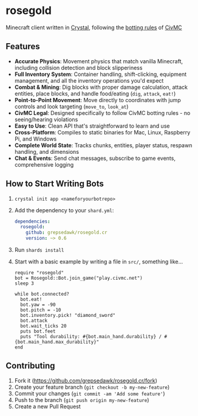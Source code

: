 # rosegold

Minecraft client written in [Crystal](http://crystal-lang.org/), following the [botting rules](https://civwiki.org/wiki/Botting#Botting_Rules) of [CivMC](https://civwiki.org/wiki/CivMC)

## Features

- **Accurate Physics**: Movement physics that match vanilla Minecraft, including collision detection and block slipperiness
- **Full Inventory System**: Container handling, shift-clicking, equipment management, and all the inventory operations you'd expect
- **Combat & Mining**: Dig blocks with proper damage calculation, attack entities, place blocks, and handle food/eating (`dig`, `attack`, `eat!`)
- **Point-to-Point Movement**: Move directly to coordinates with jump controls and look targeting (`move_to`, `look_at`)
- **CivMC Legal**: Designed specifically to follow CivMC botting rules - no seeing/hearing violations
- **Easy to Use**: Clean API that's straightforward to learn and use
- **Cross-Platform**: Compiles to static binaries for Mac, Linux, Raspberry Pi, and Windows
- **Complete World State**: Tracks chunks, entities, player status, respawn handling, and dimensions
- **Chat & Events**: Send chat messages, subscribe to game events, comprehensive logging


## How to Start Writing Bots

1. `crystal init app <nameforyourbotrepo>`
1. Add the dependency to your `shard.yml`:

   ```yaml
   dependencies:
     rosegold:
       github: grepsedawk/rosegold.cr
       version: ~> 0.6
   ```
1. Run `shards install`
1. Start with a basic example by writing a file in `src/`, something like...

   ```crystal
   require "rosegold"
   bot = Rosegold::Bot.join_game("play.civmc.net")
   sleep 3

   while bot.connected?
     bot.eat!
     bot.yaw = -90
     bot.pitch = -10
     bot.inventory.pick! "diamond_sword"
     bot.attack
     bot.wait_ticks 20
     puts bot.feet
     puts "Tool durability: #{bot.main_hand.durability} / #{bot.main_hand.max_durability}"
   end
    ```

## Contributing

1. Fork it (<https://github.com/grepsedawk/rosegold.cr/fork>)
2. Create your feature branch (`git checkout -b my-new-feature`)
3. Commit your changes (`git commit -am 'Add some feature'`)
4. Push to the branch (`git push origin my-new-feature`)
5. Create a new Pull Request

